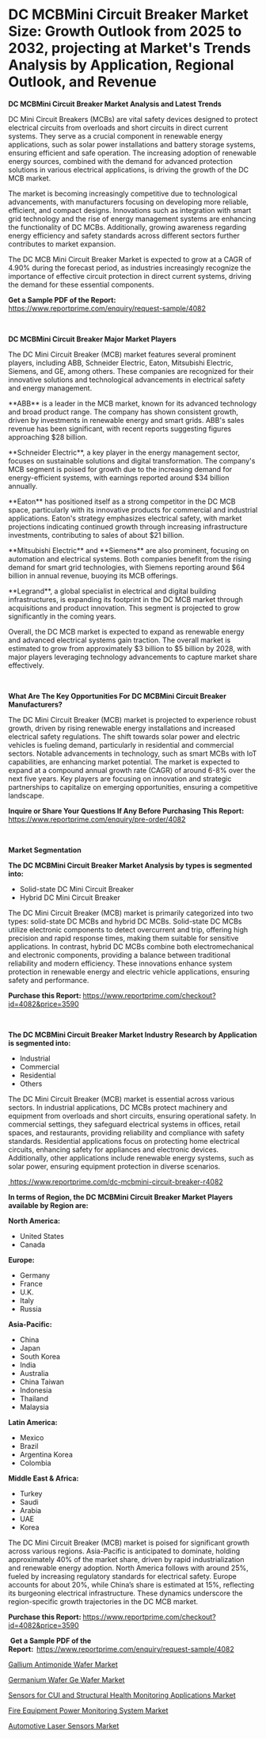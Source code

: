<p><h1>DC MCBMini Circuit Breaker Market Size: Growth Outlook from 2025 to 2032, projecting at Market's Trends Analysis by Application, Regional Outlook, and Revenue</h1></p><p><strong>DC MCBMini Circuit Breaker Market Analysis and Latest Trends</strong></p>
<p><p>DC Mini Circuit Breakers (MCBs) are vital safety devices designed to protect electrical circuits from overloads and short circuits in direct current systems. They serve as a crucial component in renewable energy applications, such as solar power installations and battery storage systems, ensuring efficient and safe operation. The increasing adoption of renewable energy sources, combined with the demand for advanced protection solutions in various electrical applications, is driving the growth of the DC MCB market.</p><p>The market is becoming increasingly competitive due to technological advancements, with manufacturers focusing on developing more reliable, efficient, and compact designs. Innovations such as integration with smart grid technology and the rise of energy management systems are enhancing the functionality of DC MCBs. Additionally, growing awareness regarding energy efficiency and safety standards across different sectors further contributes to market expansion.</p><p>The DC MCB Mini Circuit Breaker Market is expected to grow at a CAGR of 4.90% during the forecast period, as industries increasingly recognize the importance of effective circuit protection in direct current systems, driving the demand for these essential components.</p></p>
<p><strong>Get a Sample PDF of the Report:&nbsp;</strong> <a href="https://www.reportprime.com/enquiry/request-sample/4082?utm_campaign=2138&utm_medium=2&utm_source=Github&utm_content=ia&utm_term=18032025&utm_id=dc-mcbmini-circuit-breaker">https://www.reportprime.com/enquiry/request-sample/4082</a></p>
<p>&nbsp;</p>
<p><strong>DC MCBMini Circuit Breaker Major Market Players</strong></p>
<p><p>The DC Mini Circuit Breaker (MCB) market features several prominent players, including ABB, Schneider Electric, Eaton, Mitsubishi Electric, Siemens, and GE, among others. These companies are recognized for their innovative solutions and technological advancements in electrical safety and energy management.</p><p>**ABB** is a leader in the MCB market, known for its advanced technology and broad product range. The company has shown consistent growth, driven by investments in renewable energy and smart grids. ABB's sales revenue has been significant, with recent reports suggesting figures approaching $28 billion.</p><p>**Schneider Electric**, a key player in the energy management sector, focuses on sustainable solutions and digital transformation. The company's MCB segment is poised for growth due to the increasing demand for energy-efficient systems, with earnings reported around $34 billion annually.</p><p>**Eaton** has positioned itself as a strong competitor in the DC MCB space, particularly with its innovative products for commercial and industrial applications. Eaton's strategy emphasizes electrical safety, with market projections indicating continued growth through increasing infrastructure investments, contributing to sales of about $21 billion.</p><p>**Mitsubishi Electric** and **Siemens** are also prominent, focusing on automation and electrical systems. Both companies benefit from the rising demand for smart grid technologies, with Siemens reporting around $64 billion in annual revenue, buoying its MCB offerings.</p><p>**Legrand**, a global specialist in electrical and digital building infrastructures, is expanding its footprint in the DC MCB market through acquisitions and product innovation. This segment is projected to grow significantly in the coming years.</p><p>Overall, the DC MCB market is expected to expand as renewable energy and advanced electrical systems gain traction. The overall market is estimated to grow from approximately $3 billion to $5 billion by 2028, with major players leveraging technology advancements to capture market share effectively.</p></p>
<p>&nbsp;</p>
<p><strong>What Are The Key Opportunities For DC MCBMini Circuit Breaker Manufacturers?</strong></p>
<p><p>The DC Mini Circuit Breaker (MCB) market is projected to experience robust growth, driven by rising renewable energy installations and increased electrical safety regulations. The shift towards solar power and electric vehicles is fueling demand, particularly in residential and commercial sectors. Notable advancements in technology, such as smart MCBs with IoT capabilities, are enhancing market potential. The market is expected to expand at a compound annual growth rate (CAGR) of around 6-8% over the next five years. Key players are focusing on innovation and strategic partnerships to capitalize on emerging opportunities, ensuring a competitive landscape.</p></p>
<p><strong>Inquire or Share Your Questions If Any Before Purchasing This Report:</strong> <a href="https://www.reportprime.com/enquiry/pre-order/4082?utm_campaign=2138&utm_medium=2&utm_source=Github&utm_content=ia&utm_term=18032025&utm_id=dc-mcbmini-circuit-breaker">https://www.reportprime.com/enquiry/pre-order/4082</a></p>
<p>&nbsp;</p>
<p><strong>Market Segmentation</strong></p>
<p><strong>The DC MCBMini Circuit Breaker Market Analysis by types is segmented into:</strong></p>
<p><ul><li>Solid-state DC Mini Circuit Breaker</li><li>Hybrid DC Mini Circuit Breaker</li></ul></p>
<p><p>The DC Mini Circuit Breaker (MCB) market is primarily categorized into two types: solid-state DC MCBs and hybrid DC MCBs. Solid-state DC MCBs utilize electronic components to detect overcurrent and trip, offering high precision and rapid response times, making them suitable for sensitive applications. In contrast, hybrid DC MCBs combine both electromechanical and electronic components, providing a balance between traditional reliability and modern efficiency. These innovations enhance system protection in renewable energy and electric vehicle applications, ensuring safety and performance.</p></p>
<p><strong>Purchase this Report:&nbsp;</strong><a href="https://www.reportprime.com/checkout?id=4082&price=3590&utm_campaign=2138&utm_medium=2&utm_source=Github&utm_content=ia&utm_term=18032025&utm_id=dc-mcbmini-circuit-breaker">https://www.reportprime.com/checkout?id=4082&price=3590</a></p>
<p>&nbsp;</p>
<p><strong>The DC MCBMini Circuit Breaker Market Industry Research by Application is segmented into:</strong></p>
<p><ul><li>Industrial</li><li>Commercial</li><li>Residential</li><li>Others</li></ul></p>
<p><p>The DC Mini Circuit Breaker (MCB) market is essential across various sectors. In industrial applications, DC MCBs protect machinery and equipment from overloads and short circuits, ensuring operational safety. In commercial settings, they safeguard electrical systems in offices, retail spaces, and restaurants, providing reliability and compliance with safety standards. Residential applications focus on protecting home electrical circuits, enhancing safety for appliances and electronic devices. Additionally, other applications include renewable energy systems, such as solar power, ensuring equipment protection in diverse scenarios.</p></p>
<p><a href="https://www.reportprime.com/dc-mcbmini-circuit-breaker-r4082?utm_campaign=2138&utm_medium=2&utm_source=Github&utm_content=ia&utm_term=18032025&utm_id=dc-mcbmini-circuit-breaker">&nbsp;https://www.reportprime.com/dc-mcbmini-circuit-breaker-r4082</a></p>
<p><strong>In terms of Region, the DC MCBMini Circuit Breaker Market Players available by Region are:</strong></p>
<p>
    <p> <strong> North America: </strong>
        <ul>
            <li>United States</li>
            <li>Canada</li>
        </ul>
        </p> 
    <p> <strong> Europe: </strong>
        <ul>
            <li>Germany</li>
            <li>France</li>
            <li>U.K.</li>
            <li>Italy</li>
            <li>Russia</li>
        </ul>
        </p> 
    <p> <strong> Asia-Pacific: </strong>
        <ul>
            <li>China</li>
            <li>Japan</li>
            <li>South Korea</li>
            <li>India</li>
            <li>Australia</li>
            <li>China Taiwan</li>
            <li>Indonesia</li>
            <li>Thailand</li>
            <li>Malaysia</li>
        </ul>
        </p> 
    <p> <strong> Latin America: </strong>
        <ul>
            <li>Mexico</li>
            <li>Brazil</li>
            <li>Argentina Korea</li>
            <li>Colombia</li>
        </ul>
        </p> 
    <p> <strong> Middle East & Africa: </strong>
        <ul>
            <li>Turkey</li>
            <li>Saudi</li>
            <li>Arabia</li>
            <li>UAE</li>
            <li>Korea</li>
        </ul>
    </p>
    </p>
<p><p>The DC Mini Circuit Breaker (MCB) market is poised for significant growth across various regions. Asia-Pacific is anticipated to dominate, holding approximately 40% of the market share, driven by rapid industrialization and renewable energy adoption. North America follows with around 25%, fueled by increasing regulatory standards for electrical safety. Europe accounts for about 20%, while China’s share is estimated at 15%, reflecting its burgeoning electrical infrastructure. These dynamics underscore the region-specific growth trajectories in the DC MCB market.</p></p>
<p><strong>Purchase this Report: </strong><a href="https://www.reportprime.com/checkout?id=4082&price=3590&utm_campaign=2138&utm_medium=2&utm_source=Github&utm_content=ia&utm_term=18032025&utm_id=dc-mcbmini-circuit-breaker">https://www.reportprime.com/checkout?id=4082&price=3590</a></p>
<p>&nbsp;<strong>Get a Sample PDF of the Report:&nbsp;&nbsp;</strong><a href="https://www.reportprime.com/enquiry/request-sample/4082?utm_campaign=2138&utm_medium=2&utm_source=Github&utm_content=ia&utm_term=18032025&utm_id=dc-mcbmini-circuit-breaker">https://www.reportprime.com/enquiry/request-sample/4082</a></p>
<p><strong></strong></p>
<p><p><a href="https://github.com/roffefaith6l/Market-Research-Report-List-1/blob/main/gallium-antimonide-wafer-market.md?utm_campaign=2138&utm_medium=2&utm_source=Github&utm_content=ia&utm_term=18032025&utm_id=dc-mcbmini-circuit-breaker">Gallium Antimonide Wafer Market</a></p><p><a href="https://github.com/semenbobbaxu/Market-Research-Report-List-1/blob/main/germanium-wafer-ge-wafer-market.md?utm_campaign=2138&utm_medium=2&utm_source=Github&utm_content=ia&utm_term=18032025&utm_id=dc-mcbmini-circuit-breaker">Germanium Wafer Ge Wafer Market</a></p><p><a href="https://github.com/milievkulov/Market-Research-Report-List-1/blob/main/sensors-for-cui-and-structural-health-monitoring-applications-market.md?utm_campaign=2138&utm_medium=2&utm_source=Github&utm_content=ia&utm_term=18032025&utm_id=dc-mcbmini-circuit-breaker">Sensors for CUI and Structural Health Monitoring Applications Market</a></p><p><a href="https://github.com/erkidrhoy/Market-Research-Report-List-1/blob/main/fire-equipment-power-monitoring-system-market.md?utm_campaign=2138&utm_medium=2&utm_source=Github&utm_content=ia&utm_term=18032025&utm_id=dc-mcbmini-circuit-breaker">Fire Equipment Power Monitoring System Market</a></p><p><a href="https://github.com/enieyfabius/Market-Research-Report-List-1/blob/main/automotive-laser-sensors-market.md?utm_campaign=2138&utm_medium=2&utm_source=Github&utm_content=ia&utm_term=18032025&utm_id=dc-mcbmini-circuit-breaker">Automotive Laser Sensors Market</a></p></p>